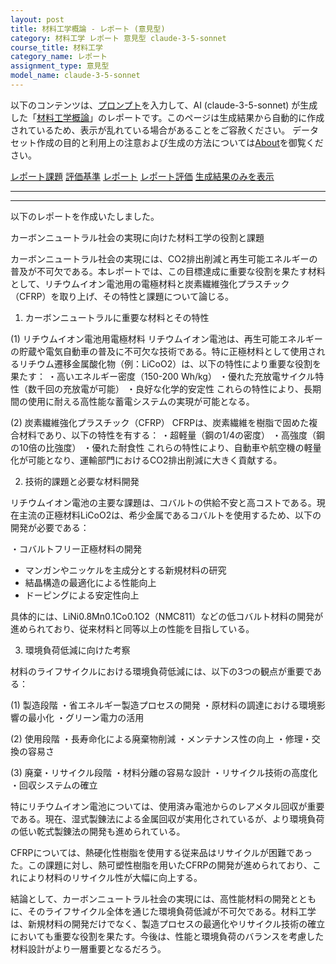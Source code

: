 ```yaml
---
layout: post
title: 材料工学概論 - レポート (意見型)
category: 材料工学 レポート 意見型 claude-3-5-sonnet
course_title: 材料工学
category_name: レポート
assignment_type: 意見型
model_name: claude-3-5-sonnet
---
```


以下のコンテンツは、[プロンプト](http://127.0.0.1:8000/generated/材料工学/claude-3-5-sonnet/prompt_レポート-意見型.md)を入力して、AI (claude-3-5-sonnet) が生成した「[材料工学概論](/contents/材料工学/)」のレポートです。このページは生成結果から自動的に作成されているため、表示が乱れている場合があることをご容赦ください。
データセット作成の目的と利用上の注意および生成の方法については[About](/About)を御覧ください。

[レポート課題](../レポート課題-意見型)
[評価基準](../評価基準-意見型)
[レポート](../レポート-意見型)
[レポート評価](../レポート評価-意見型)
[生成結果のみを表示](http://127.0.0.1:8000/generated/材料工学/claude-3-5-sonnet/レポート-意見型.md)
  

***
***
  
以下のレポートを作成いたしました。

カーボンニュートラル社会の実現に向けた材料工学の役割と課題

カーボンニュートラル社会の実現には、CO2排出削減と再生可能エネルギーの普及が不可欠である。本レポートでは、この目標達成に重要な役割を果たす材料として、リチウムイオン電池用の電極材料と炭素繊維強化プラスチック（CFRP）を取り上げ、その特性と課題について論じる。

1. カーボンニュートラルに重要な材料とその特性

(1) リチウムイオン電池用電極材料
リチウムイオン電池は、再生可能エネルギーの貯蔵や電気自動車の普及に不可欠な技術である。特に正極材料として使用されるリチウム遷移金属酸化物（例：LiCoO2）は、以下の特性により重要な役割を果たす：
・高いエネルギー密度（150-200 Wh/kg）
・優れた充放電サイクル特性（数千回の充放電が可能）
・良好な化学的安定性
これらの特性により、長期間の使用に耐える高性能な蓄電システムの実現が可能となる。

(2) 炭素繊維強化プラスチック（CFRP）
CFRPは、炭素繊維を樹脂で固めた複合材料であり、以下の特性を有する：
・超軽量（鋼の1/4の密度）
・高強度（鋼の10倍の比強度）
・優れた耐食性
これらの特性により、自動車や航空機の軽量化が可能となり、運輸部門におけるCO2排出削減に大きく貢献する。

2. 技術的課題と必要な材料開発

リチウムイオン電池の主要な課題は、コバルトの供給不安と高コストである。現在主流の正極材料LiCoO2は、希少金属であるコバルトを使用するため、以下の開発が必要である：

・コバルトフリー正極材料の開発
- マンガンやニッケルを主成分とする新規材料の研究
- 結晶構造の最適化による性能向上
- ドーピングによる安定性向上

具体的には、LiNi0.8Mn0.1Co0.1O2（NMC811）などの低コバルト材料の開発が進められており、従来材料と同等以上の性能を目指している。

3. 環境負荷低減に向けた考察

材料のライフサイクルにおける環境負荷低減には、以下の3つの観点が重要である：

(1) 製造段階
・省エネルギー製造プロセスの開発
・原材料の調達における環境影響の最小化
・グリーン電力の活用

(2) 使用段階
・長寿命化による廃棄物削減
・メンテナンス性の向上
・修理・交換の容易さ

(3) 廃棄・リサイクル段階
・材料分離の容易な設計
・リサイクル技術の高度化
・回収システムの確立

特にリチウムイオン電池については、使用済み電池からのレアメタル回収が重要である。現在、湿式製錬法による金属回収が実用化されているが、より環境負荷の低い乾式製錬法の開発も進められている。

CFRPについては、熱硬化性樹脂を使用する従来品はリサイクルが困難であった。この課題に対し、熱可塑性樹脂を用いたCFRPの開発が進められており、これにより材料のリサイクル性が大幅に向上する。

結論として、カーボンニュートラル社会の実現には、高性能材料の開発とともに、そのライフサイクル全体を通じた環境負荷低減が不可欠である。材料工学は、新規材料の開発だけでなく、製造プロセスの最適化やリサイクル技術の確立においても重要な役割を果たす。今後は、性能と環境負荷のバランスを考慮した材料設計がより一層重要となるだろう。
